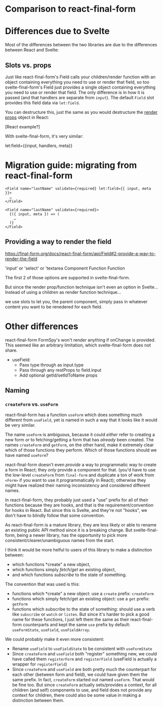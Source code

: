 # Comparison to react-final-form

# Differences due to Svelte

Most of the differences between the two libraries are due to the differences between React and Svelte:

## Slots vs. props

Just like react-final-form's Field calls your children/render function with an object containing everything you need to use or render that field, so too svelte-final-form's Field just provides a single object containing everything you need to use or render that field. The only difference is in how it is passed (and that handlers are separate from `input`). The default `Field` slot provides this field data via `let:field`.

You can destructure this, just the same as you would destructure the [render props](https://final-form.org/docs/react-final-form/types/FieldRenderProps) object in React:

  [React example?]

With svelte-final-form, it's very similar:

   let:field={{input, handlers, meta}}


# Migration guide: migrating from react-final-form

```
<Field name="lastName" validate={required} let:field={{ input, meta }}>
  …
</Field>
```

```
<Field name="lastName" validate={required}>
  {({ input, meta }) => (
    …
  )}
</Field>
```


## Providing a way to render the field

https://final-form.org/docs/react-final-form/api/Field#2-provide-a-way-to-render-the-field


<Field component/>	'input' or 'select' or 'textarea
<Field component/>	Component
<Field render/>	Function
<Field children/>	Function

The first 2 of those options are supported in svelte-final-form.

But since the render prop/function  technique isn't even an option in Svelte...
Instead of using a children as render function technique...

we use slots to let you, the parent component, simply pass in whatever content you want to be renedered for each  field.

# Other differences


react-final-form FormSpy's won't render anything if onChange is provided. This seemed like an arbitrary limitation, which svelte-final-form does not share.

- useField:
  - Pass type through as input.type
  - Pass through any restProps to field.input
  - Add optional getId/setIdToName props


## Naming

### `createForm` vs. `useForm`

react-final-form has a function `useForm` which does something much different from `useField`, yet is named in such a way that it looks like it would be very similar.

The name `useForm` is ambiguous, because it could _either_ refer to creating a new form _or_ to fetching/getting a form that has _already_ been created. The names `createForm` and `getForm`, on the other hand, make it extremely clear which of those functions they perform. Which of those functions should we have named `useForm`?

react-final-form doesn't even _provide_ a way to programmatic way to create a form in React; they _only_ provide a component for that. 
(you'd have to use the low-level `createForm` from `final-form` and duplicate a ton of work from `<Form>` if you want to use it programmatically in React); otherwise they might have realized their naming inconsistency and considered different names.

In react-final-form, they probably just used a "use" prefix for all of their functions because they are hooks, and that is the requirement/convention for hooks in React. But since this is Svelte, and they're not "hooks", we don't have to blindly follow that some convention.

As react-final-form is a mature library, they are less likely or able to rename an existing public API method since it is a breaking change. But svelte-final-form, being a newer library, has the opportunity to pick more consistent/clearer/unambiguous names from the start.

I think it would be more helful to users of this library to make a distinction between:
- which functions *create" a new object,
- which functions simply *fetch/get* an existing object,
- and which functions *subscribe* to the state of something.

The convention that was used is this:
- functions which *create" a new object: use a `create` prefix: `createForm`
- functions which simply fetch/get an existing object: use a `get` prefix: `getForm`
- functions which subscribe to the state of something: should use a verb like `subscribe` or `watch` or `listen`.
  But since it's harder to pick a good name for these functions, I just left them the same as their react-final-form counterparts and kept the same `use` prefix by default: `useFormState`, `useField`, `useFieldArray`.

We could probably make it even more consistent:
- Rename `useField` to `useFieldState` to be consistent with `useFormState`
- Since `createForm` and `useField` both "register" something new, we could have called them `registerForm` and `registerField` (useField is actually a wrapper for `registerField`)
- Since `createForm` and `useField` are both pretty much the counterpart for each other (between form and field), we could have given them the same prefix. In fact, `createForm` started out named `useForm`. That would be fine too. But since `createForm` actually sets/provides a context, for all children (and self) components to use, and field does not provide any context for children, there could also be some value in making a distinction between them.
